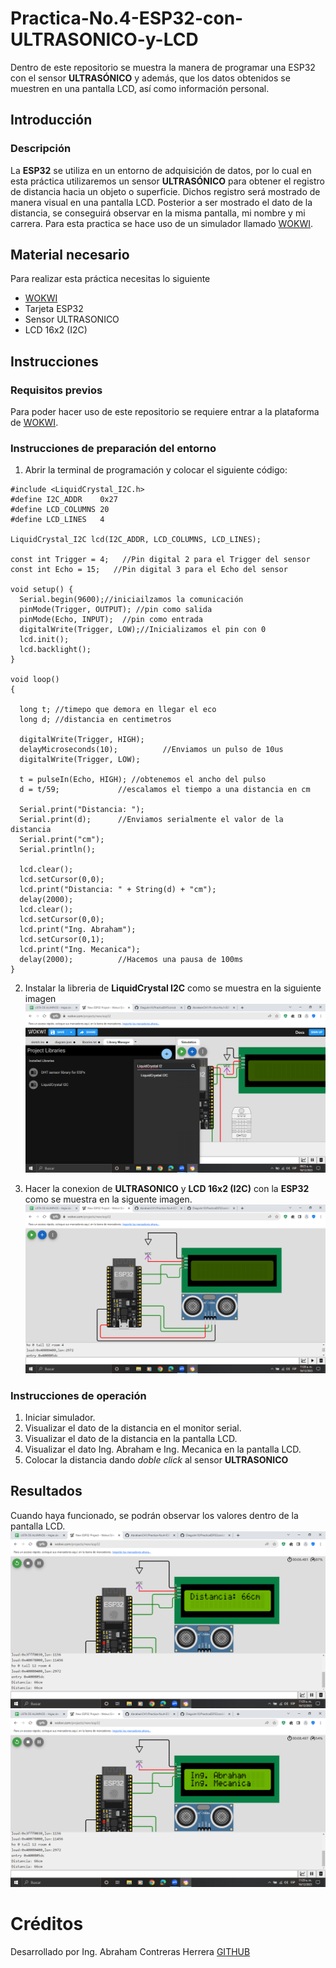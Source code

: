 # Practica-No.4-ESP32-con-ULTRASONICO-y-LCD
Dentro de este repositorio se muestra la manera de programar una ESP32 con el sensor **ULTRASÓNICO** y además, que los datos obtenidos se muestren en una pantalla LCD, así como información personal.
## Introducción
### Descripción
La **ESP32** se utiliza en un entorno de adquisición de datos, por lo cual en esta práctica utilizaremos un sensor **ULTRASÓNICO** para obtener el registro de distancia hacia un objeto o superficie. Dichos registro será mostrado de manera visual en una pantalla LCD. Posterior a ser mostrado el dato de la distancia, se conseguirá observar en la misma pantalla, mi nombre y mi carrera. Para esta practica se hace uso de un simulador llamado [WOKWI](https://wokwi.com/projects/new/esp32).
## Material necesario
Para realizar esta práctica necesitas lo siguiente

- [WOKWI](https://wokwi.com/projects/new/esp32)
- Tarjeta ESP32
- Sensor ULTRASONICO
- LCD 16x2 (I2C)
## Instrucciones
### Requisitos previos
Para poder hacer uso de este repositorio se requiere entrar a la plataforma de [WOKWI](https://wokwi.com/projects/new/esp32).
### Instrucciones de preparación del entorno
1. Abrir la terminal de programación y colocar el siguiente código:

```
#include <LiquidCrystal_I2C.h>
#define I2C_ADDR    0x27
#define LCD_COLUMNS 20
#define LCD_LINES   4

LiquidCrystal_I2C lcd(I2C_ADDR, LCD_COLUMNS, LCD_LINES);

const int Trigger = 4;   //Pin digital 2 para el Trigger del sensor
const int Echo = 15;   //Pin digital 3 para el Echo del sensor

void setup() {
  Serial.begin(9600);//iniciailzamos la comunicación
  pinMode(Trigger, OUTPUT); //pin como salida
  pinMode(Echo, INPUT);  //pin como entrada
  digitalWrite(Trigger, LOW);//Inicializamos el pin con 0
  lcd.init();
  lcd.backlight();
}

void loop()
{

  long t; //timepo que demora en llegar el eco
  long d; //distancia en centimetros

  digitalWrite(Trigger, HIGH);
  delayMicroseconds(10);          //Enviamos un pulso de 10us
  digitalWrite(Trigger, LOW);
  
  t = pulseIn(Echo, HIGH); //obtenemos el ancho del pulso
  d = t/59;             //escalamos el tiempo a una distancia en cm
  
  Serial.print("Distancia: ");
  Serial.print(d);      //Enviamos serialmente el valor de la distancia
  Serial.print("cm");
  Serial.println();

  lcd.clear();
  lcd.setCursor(0,0);
  lcd.print("Distancia: " + String(d) + "cm");
  delay(2000);
  lcd.clear();
  lcd.setCursor(0,0);
  lcd.print("Ing. Abraham");
  lcd.setCursor(0,1);
  lcd.print("Ing. Mecanica");
  delay(2000);          //Hacemos una pausa de 100ms
}
```
2. Instalar la libreria de **LiquidCrystal I2C** como se muestra en la siguiente imagen
![](https://github.com/AbrahamCH1/Practica-No.3-DHT-con-LCD/blob/main/Captura%20de%20pantalla%20(296).png?raw=true)

3. Hacer la conexion de **ULTRASONICO** y **LCD 16x2 (I2C)** con la **ESP32** como se muestra en la siguente imagen.
![](https://github.com/AbrahamCH1/Practica-No.4-ESP32-con-ULTRASONICO/blob/main/Captura%20de%20pantalla%20(299).png?raw=true)

### Instrucciones de operación
1. Iniciar simulador.
2. Visualizar el dato de la distancia en el monitor serial.
3. Visualizar el dato de la distancia en la pantalla LCD.
4. Visualizar el dato Ing. Abraham e Ing. Mecanica en la pantalla LCD.
5. Colocar la distancia dando *doble click* al sensor **ULTRASONICO** 
## Resultados
Cuando haya funcionado, se podrán observar los valores dentro de la pantalla LCD.
![](https://github.com/AbrahamCH1/Practica-No.4-ESP32-con-ULTRASONICO/blob/main/Captura%20de%20pantalla%20(300).png?raw=true)
![](https://github.com/AbrahamCH1/Practica-No.4-ESP32-con-ULTRASONICO/blob/main/Captura%20de%20pantalla%20(301).png?raw=true)

# Créditos
Desarrollado por Ing. Abraham Contreras Herrera
[GITHUB](https://github.com/AbrahamCH1)
